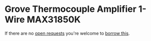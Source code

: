 # Grove Thermocouple Amplifier 1-Wire MAX31850K
If there are no [open requests](../../../../issues?q=is%3Aissue+is%3Aopen+%22Grove+Thermocouple+Amplifier+1-Wire+MAX31850K%22+in%3Atitle) you're welcome to [borrow this](../../../../issues/new?title=Borrow+request+for+Grove+Thermocouple+Amplifier+1-Wire+MAX31850K&body=1+piece+of+%5Bthis%5D%28..%2Fblob%2Fmain%2F.%2FHardware%2FSensors%2FGrove_Thermocouple_Amplifier_1-Wire_MAX31850K.md%29+for+~2+weeks.).